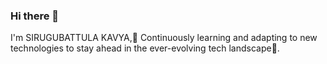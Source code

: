 ### Hi there 👋
  I'm SIRUGUBATTULA KAVYA,🌱 Continuously learning and adapting to new technologies to stay ahead in the ever-evolving tech landscape🚀.

